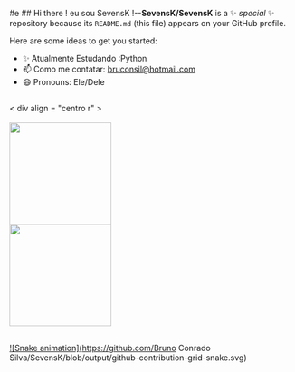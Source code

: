  #e  ## Hi there ! eu sou  SevensK
!--**SevensK/SevensK** is a ✨ _special_ ✨ repository because its `README.md` (this file) appears on your GitHub profile.

Here are some ideas to get you started:
-  ✨ Atualmente Estudando :Python
- 📫 Como me contatar: bruconsil@hotmail.com
- 😄 Pronouns:  Ele/Dele

##

   <  div align = "centro r"  >                     
          <a href="https://github.com/SevensK">    
                      <img height="180em" src="https://github-readme-stats.vercel.app/api?username=SevensK&show_icons=true&theme=dark&include_all_commits=true&count_private=true  "/>   
    <img height="180em" src="https://github-readme-stats.vercel.app/api/top-langs/?username=SevensK&layout=compact&langs_count=7&theme=dark"/> 
</div>

##
 
<div> 
  
  ![Snake animation](https://github.com/Bruno Conrado Silva/SevensK/blob/output/github-contribution-grid-snake.svg)
 
</div>
